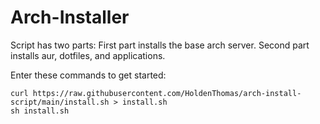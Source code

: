# Arch-Installer

Script has two parts:
First part installs the base arch server.
Second part installs aur, dotfiles, and applications.

Enter these commands to get started:
```
curl https://raw.githubusercontent.com/HoldenThomas/arch-install-script/main/install.sh > install.sh
sh install.sh
```
